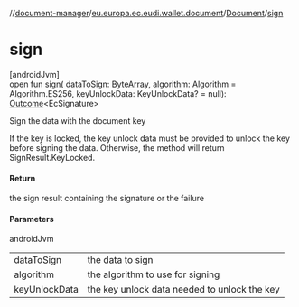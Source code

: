 //[document-manager](../../../index.md)/[eu.europa.ec.eudi.wallet.document](../index.md)/[Document](index.md)/[sign](sign.md)

# sign

[androidJvm]\
open fun [sign](sign.md)(
dataToSign: [ByteArray](https://kotlinlang.org/api/latest/jvm/stdlib/kotlin/-byte-array/index.html),
algorithm: Algorithm = Algorithm.ES256, keyUnlockData: KeyUnlockData? =
null): [Outcome](../-outcome/index.md)&lt;EcSignature&gt;

Sign the data with the document key

If the key is locked, the key unlock data must be provided to unlock the key before signing the
data. Otherwise, the method will return SignResult.KeyLocked.

#### Return

the sign result containing the signature or the failure

#### Parameters

androidJvm

|               |                                              |
|---------------|----------------------------------------------|
| dataToSign    | the data to sign                             |
| algorithm     | the algorithm to use for signing             |
| keyUnlockData | the key unlock data needed to unlock the key |
